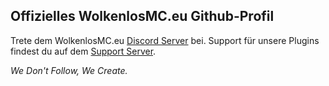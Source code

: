 ## Offizielles WolkenlosMC.eu Github-Profil  

Trete dem WolkenlosMC.eu [Discord Server](https://discord.gg/CX3m2NDP6d) bei.
Support für unsere Plugins findest du auf dem [Support Server](https://discord.gg/BNeDydT8Hp).

*We Don't Follow, We Create.*
